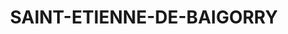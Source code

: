 ---
title: SAINT-ETIENNE-DE-BAIGORRY
url: /saint-etienne-de-baigorry/
latitude: 43.176
longitude: -1.346
---
